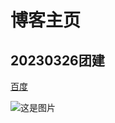 # 博客主页


## 20230326团建

<a href="https://www.baidu.com" title="百度">百度</a>

![这是图片](/assets/img/philly-magic-garden.jpg "Magic Gardens")

